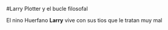 
#Larry Plotter y el bucle filosofal

El nino Huerfano **Larry** vive con sus tios que le tratan muy mal 